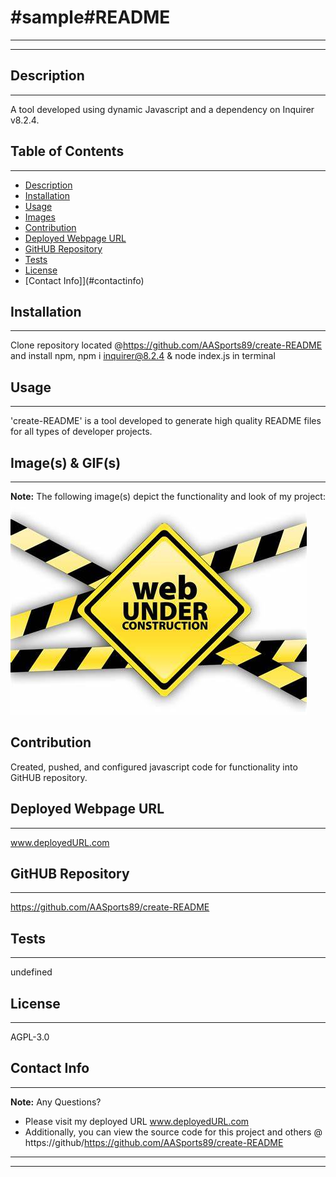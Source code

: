 
  # #sample#README
  ---
  ---

  ## Description
  ---
  A tool developed using dynamic Javascript and a dependency on Inquirer v8.2.4.
  
  ## Table of Contents
  ---

  * [Description](#description)
  * [Installation](#installation)
  * [Usage](#usage)
  * [Images](#images)
  * [Contribution](#contribution)
  * [Deployed Webpage URL](#deployedwebpageurl)
  * [GitHUB Repository](#githubrepository)
  * [Tests](#tests)
  * [License](#license)
  * [Contact Info]](#contactinfo)
  
  ## Installation
  ----
  Clone repository located @https://github.com/AASports89/create-README and install npm, npm i inquirer@8.2.4 & node index.js in terminal

  ## Usage
  ---
  'create-README' is a tool developed to generate high quality README files for all types of developer projects.
  
  ## Image(s) & GIF(s)
  ---
  **Note:** The following image(s) depict the functionality and look of my project:
  <img src=./Devlp/images/testimg.jpg>

  ## Contribution
  Created, pushed, and configured javascript code for functionality into GitHUB repository.
  
  ## Deployed Webpage URL
  ---
  www.deployedURL.com

  ## GitHUB Repository
  ---
  https://github.com/AASports89/create-README

  ## Tests
  ---
  undefined

  ## License
  ---
  AGPL-3.0
  
  ## Contact Info
  ---
  **Note:** Any Questions? 
  * Please visit my deployed URL www.deployedURL.com
  * Additionally, you can view the source code for this project and others @ https://github/https://github.com/AASports89/create-README

---
---

